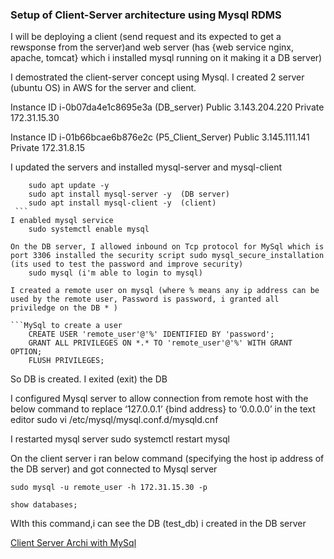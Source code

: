 ### Setup of Client-Server architecture using Mysql RDMS

I will be deploying a client (send request and its expected to get a rewsponse from the server)and web server (has {web service nginx, apache, tomcat} which i installed mysql running on it making it a DB server)
<p>I demostrated the client-server concept using Mysql. I created 2 server (ubuntu OS) in AWS for the server and client.</p>
<p>Instance ID i-0b07da4e1c8695e3a (DB_server) Public 3.143.204.220 Private 172.31.15.30 </p>  
<p>Instance ID i-01b66bcae6b876e2c (P5_Client_Server) Public 3.145.111.141 Private 172.31.8.15 </p>

I updated the servers and installed mysql-server and mysql-client

<!-- Code Blocks--> 
```server update and install mysql
    sudo apt update -y
    sudo apt install mysql-server -y  (DB server)
    sudo apt install mysql-client -y  (client)
￼```￼
I enabled mysql service
	sudo systemctl enable mysql

On the DB server, I allowed inbound on Tcp protocol for MySql which is port 3306 installed the security script sudo mysql_secure_installation (its used to test the password and improve security)
    sudo mysql (i'm able to login to mysql)

I created a remote user on mysql (where % means any ip address can be used by the remote user, Password is password, i granted all priviledge on the DB * )

```MySql to create a user
    CREATE USER 'remote_user'@'%' IDENTIFIED BY 'password';
    GRANT ALL PRIVILEGES ON *.* TO 'remote_user'@'%' WITH GRANT OPTION;
    FLUSH PRIVILEGES;
```
So DB is created. I exited (exit) the DB 

I configured Mysql server to allow connection from remote host with the below command to replace ‘127.0.0.1’ {bind address} to ‘0.0.0.0’ in the text editor
    sudo vi /etc/mysql/mysql.conf.d/mysqld.cnf

I restarted mysql server 
    sudo systemctl restart mysql

On the client server i ran below command (specifying the host ip address of the DB server) and got connected to Mysql server
    
    sudo mysql -u remote_user -h 172.31.15.30 -p

    show databases; 
WIth this command,i can see the DB (test_db) i created in the DB server

<!--docs link-->
[Client Server Archi with MySql](https://docs.google.com/document/d/1Dyt_rRdf_vAMJSPSKinXfRDTVSLGd_e5KtkX7LFJN-U/edit?usp=sharing "A snippet of the Client Server Archi with MySql setup") 